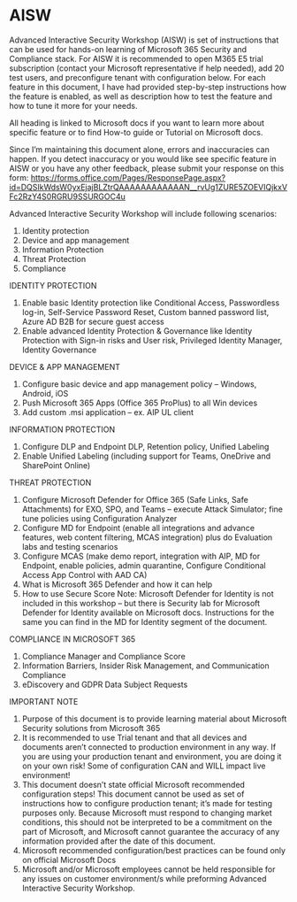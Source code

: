 # AISW
Advanced Interactive Security Workshop (AISW) is set of instructions that can be used for hands-on learning of Microsoft 365 Security and Compliance stack. For AISW it is recommended to open M365 E5 trial subscription (contact your Microsoft representative if help needed), add 20 test users, and preconfigure tenant with configuration below. For each feature in this document, I have had provided step-by-step instructions how the feature is enabled, as well as description how to test the feature and how to tune it more for your needs.

All heading is linked to Microsoft docs if you want to learn more about specific feature or to find How-to guide or Tutorial on Microsoft docs.

Since I’m maintaining this document alone, errors and inaccuracies can happen. If you detect inaccuracy or you would like see specific feature in AISW or you have any other feedback, please submit your response on this form:
https://forms.office.com/Pages/ResponsePage.aspx?id=DQSIkWdsW0yxEjajBLZtrQAAAAAAAAAAAAN__rvUg1ZURE5ZOEVIQjkxVFc2RzY4S0RGRU9SSURGOC4u 

Advanced Interactive Security Workshop will include following scenarios:
1.	Identity protection
2.	Device and app management
3.	Information Protection
4.	Threat Protection
5.	Compliance

IDENTITY PROTECTION
1.	Enable basic Identity protection like Conditional Access, Passwordless log-in, Self-Service Password Reset, Custom banned password list, Azure AD B2B for secure guest access
2.	Enable advanced Identity Protection & Governance like Identity Protection with Sign-in risks and User risk, Privileged Identity Manager, Identity Governance

DEVICE & APP MANAGEMENT
1.	Configure basic device and app management policy – Windows, Android, iOS
2.	Push Microsoft 365 Apps (Office 365 ProPlus) to all Win devices
3.	Add custom .msi application – ex. AIP UL client

INFORMATION PROTECTION
1.	Configure DLP and Endpoint DLP, Retention policy, Unified Labeling 
2.	Enable Unified Labeling (including support for Teams, OneDrive and SharePoint Online)

THREAT PROTECTION
1.	Configure Microsoft Defender for Office 365 (Safe Links, Safe Attachments) for EXO, SPO, and Teams – execute Attack Simulator; fine tune policies using Configuration Analyzer
2.	Configure MD for Endpoint (enable all integrations and advance features, web content filtering, MCAS integration) plus do Evaluation labs and testing scenarios
3.	Configure MCAS (make demo report, integration with AIP, MD for Endpoint, enable policies, admin quarantine, Configure Conditional Access App Control with AAD CA)
4.	What is Microsoft 365 Defender and how it can help
5.	How to use Secure Score
Note: Microsoft Defender for Identity is not included in this workshop – but there is Security lab for Microsoft Defender for Identity available on Microsoft docs. Instructions for the same you can find in the MD for Identity segment of the document.

COMPLIANCE IN MICROSOFT 365
1.	Compliance Manager and Compliance Score
2.	Information Barriers, Insider Risk Management, and Communication Compliance
3.	eDiscovery and GDPR Data Subject Requests


IMPORTANT NOTE
1.	Purpose of this document is to provide learning material about Microsoft Security solutions from Microsoft 365
2.	It is recommended to use Trial tenant and that all devices and documents aren’t connected to production environment in any way. If you are using your production tenant and environment, you are doing it on your own risk! Some of configuration CAN and WILL impact live environment!
3.	This document doesn’t state official Microsoft recommended configuration steps! This document cannot be used as set of instructions how to configure production tenant; it’s made for testing purposes only. Because Microsoft must respond to changing market conditions, this should not be interpreted to be a commitment on the part of Microsoft, and Microsoft cannot guarantee the accuracy of any information provided after the date of this document.
4.	Microsoft recommended configuration/best practices can be found only on official Microsoft Docs
5.	Microsoft and/or Microsoft employees cannot be held responsible for any issues on customer environment/s while preforming Advanced Interactive Security Workshop.
